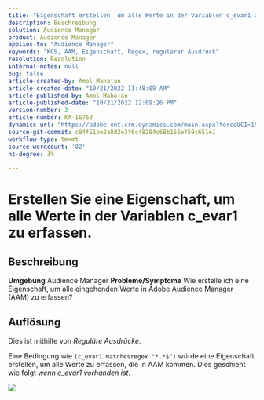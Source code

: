 ```yaml
---
title: "Eigenschaft erstellen, um alle Werte in der Variablen c_evar1 zu erfassen"
description: Beschreibung
solution: Audience Manager
product: Audience Manager
applies-to: "Audience Manager"
keywords: "KCS, AAM, Eigenschaft, Regex, regulärer Ausdruck"
resolution: Resolution
internal-notes: null
bug: false
article-created-by: Amol Mahajan
article-created-date: "10/21/2022 11:48:09 AM"
article-published-by: Amol Mahajan
article-published-date: "10/21/2022 12:09:26 PM"
version-number: 3
article-number: KA-16763
dynamics-url: "https://adobe-ent.crm.dynamics.com/main.aspx?forceUCI=1&pagetype=entityrecord&etn=knowledgearticle&id=72ee6e3a-3651-ed11-bba2-0022480869de"
source-git-commit: c84f51be2a8d2e3f6c48284c68b156ef59c651e1
workflow-type: tm+mt
source-wordcount: '82'
ht-degree: 3%

---
```


# Erstellen Sie eine Eigenschaft, um alle Werte in der Variablen c_evar1 zu erfassen.

## Beschreibung

<b>Umgebung</b>
Audience Manager
<b>Probleme/Symptome</b>
Wie erstelle ich eine Eigenschaft, um alle eingehenden Werte in Adobe Audience Manager (AAM) zu erfassen?


## Auflösung


Dies ist mithilfe von *Reguläre Ausdrücke*.

Eine Bedingung wie `(c_evar1 matchesregex "*.*$")` würde eine Eigenschaft erstellen, um alle Werte zu erfassen, die in AAM kommen. Dies geschieht wie folgt *wenn c_evar1 vorhanden ist*.



![](assets/1b1452cb-a86b-eb11-a812-00224803aaf7.png)
